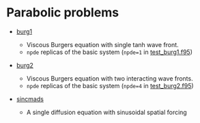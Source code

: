 Parabolic problems
===

- [burg1](.burg1/burg1.f)
  - Viscous Burgers equation with single tanh wave front.
  - `npde` replicas of the basic system (`npde=1` in [test_burg1.f95](test_burg1.f95))

- [burg2](./burg2/burg2.f)
  - Viscous Burgers equation with two interacting wave fronts.
  - `npde` replicas of the basic system (`npde=4` in [test_burg2.f95](test_burg2.f95))

- [sincmads](./sincmads/sincmads.f)
  - A single diffusion equation with sinusoidal spatial forcing
